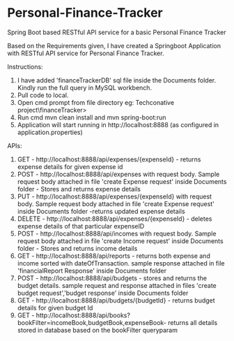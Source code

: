 # Personal-Finance-Tracker
Spring Boot based RESTful API service for a basic Personal Finance Tracker

Based on the Requirements given, I have created a Springboot Application with RESTful API service for Personal Finance Tracker.

Instructions:

1. I have added 'financeTrackerDB' sql file inside the Documents folder. Kindly run the full query in MySQL workbench.
2. Pull code to local.
3. Open cmd prompt from file directory eg: Techconative project\financeTracker>
4. Run cmd mvn clean install and mvn spring-boot:run
5. Application will start running in http://localhost:8888 (as configured in application.properties)

APIs:

1. GET - http://localhost:8888/api/expenses/{expenseId} - returns expense details for given expense id
2. POST - http://localhost:8888/api/expenses with request body. Sample request body attached in file 'create Expense request' inside Documents folder - Stores and returns expense details
3. PUT - http://localhost:8888/api/expenses/{expenseId} with request body. Sample request body attached in file 'create Expense request' inside Documents folder -returns updated expense details
4. DELETE - http://localhost:8888/api/expenses/{expenseId} - deletes expense details of that particular expenseID
5. POST - http://localhost:8888/api/incomes with request body. Sample request body attached in file 'create Income request' inside Documents folder - Stores and returns income details
6. GET - http://localhost:8888/api/reports - returns both expense and income sorted with dateOfTransaction. sample response attached in file 'financialReport Response' inside Documents folder
7. POST - http://localhost:8888/api/budgets - stores and returns the budget details. sample request and response attached in files 'create budget request','budget response' inside Documents folder
8. GET - http://localhost:8888/api/budgets/{budgetId} -  returns budget details for given budget Id
9. GET - http://localhost:8888/api/books?bookFilter=incomeBook,budgetBook,expenseBook- returns all details stored in database based on the bookFilter queryparam

